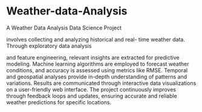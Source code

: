 # Weather-data-Analysis
A Weather Data Analysis Data Science Project

involves collecting and analyzing historical and real-
time weather data. Through exploratory data analysis

and feature engineering, relevant insights are
extracted for predictive modeling. Machine learning
algorithms are employed to forecast weather
conditions, and accuracy is assessed using metrics
like RMSE. Temporal and geospatial analyses provide
in-depth understanding of patterns and variations.
Results are communicated through interactive data
visualizations on a user-friendly web interface. The
project continuously improves through feedback
loops and updates, ensuring accurate and reliable
weather predictions for specific locations.
